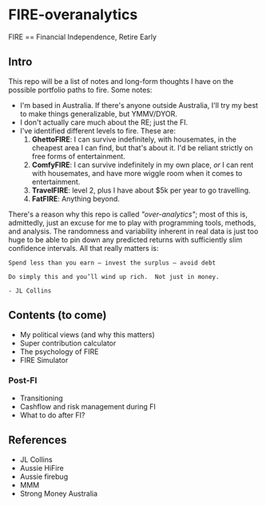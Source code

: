 # FIRE-overanalytics

FIRE == Financial Independence, Retire Early

## Intro

This repo will be a list of notes and long-form thoughts I have on the possible portfolio paths to fire. Some notes:

* I'm based in Australia. If there's anyone outside Australia, I'll try my best to make things generalizable, but YMMV/DYOR. 
* I don't actually care much about the RE; just the FI. 
* I've identified different levels to fire. These are:
  1. **GhettoFIRE**: I can survive indefinitely, with housemates, in the cheapest area I can find, but that's about it. I'd be reliant strictly on free forms of entertainment. 
  2. **ComfyFIRE**: I can survive indefinitely in my own place, *or* I can rent with housemates, and have more wiggle room when it comes to entertainment. 
  3. **TravelFIRE**: level 2, plus I have about $5k per year to go travelling. 
  4. **FatFIRE**: Anything beyond. 
  
There's a reason why this repo is called *"over-analytics"*; most of this is, admittedly, just an excuse for me to play with programming tools, methods, and analysis. The randomness and variability inherent in real data is just too huge to be able to pin down any predicted returns with sufficiently slim confidence intervals. All that really matters is:

```
Spend less than you earn – invest the surplus – avoid debt

Do simply this and you’ll wind up rich.  Not just in money.

- JL Collins
```
  
## Contents (to come)

* My political views (and why this matters)
* Super contribution calculator
* The psychology of FIRE
* FIRE Simulator

### Post-FI
* Transitioning
* Cashflow and risk management during FI
* What to do after FI?

## References

* JL Collins
* Aussie HiFire
* Aussie firebug
* MMM
* Strong Money Australia
